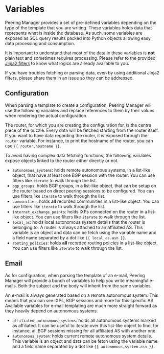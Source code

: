 # Variables

Peering Manager provides a set of pre-defined variables depending on the type
of the template that you are writing. These variables holds data that
represents what is inside the database. As such, some variables are exposed as
SQL query results packed into Python objects allowing easy data processing and
consumption.

It is important to understand that most of the data in these variables is
**not** plain text and sometimes requires processing. Please refer to the
provided [Jinja2 filters](filters.md) to know what logics are already
available to you.

If you have troubles fetching or parsing data, even by using additional Jinja2
filters, please share them in an issue so they can be addressed.

## Configuration

When parsing a template to create a configuration, Peering Manager will use
the following variables and replace references to them by their values when
rendering the actual configuration.

The router, for which you are creating the configuration for, is the centre
piece of the puzzle. Every data will be fetched starting from the router
itself. If you want to have data regarding the router, it is exposed through
the `router` variable. For instance, to print the hostname of the router, you
can use `{{ router.hostname }}`.

To avoid having complex data fetching functions, the following variables
expose objects linked to the router either directly or not.

* `autonomous_systems`: holds remote autonomous systems, in a list-like
  object, that have at least one BGP session with the router. You can use
  filters like `iterate` to walk through the list.
* `bgp_groups`: holds BGP groups, in a list-like object, that can be setup on
  the router based on direct peering sessions to be configured. You can use
  filters like `iterate` to walk through the list.
* `communities`: holds **all** recorded communities in a list-like object. You
  can use filters like `iterate` to walk through the list.
* `internet_exchange_points`: holds IXPs connected on the router in a
  list-like object. You can use filters like `iterate` to walk through the
  list.
* `local_as`: holds local autonomous system details that the router is
  belonging to. A router is always attached to an affiliated AS. This variable
  is an object and data can be fetch using the variable name and a field name
  separated by a dot like `{{ local_as.asn }}`.
* `routing_policies`: holds **all** recorded routing policies in a list-like
  object. You can use filters like `iterate` to walk through the list.

## Email

As for configuration, when parsing the template of an e-mail, Peering Manager
will provide a bunch of variables to help you write meaningful e-mails. Both
the subject and the body will inherit from the same variables.

An e-mail is always generated based on a remote autonomous system. This means
that you can see IXPs, BGP sessions and more for this specific AS. Available
variables for e-mail templating are much more straight forward as they heavily
depend on autonomous systems.

* `affiliated_autonomous_systems`: holds all autonomous systems marked as
  affiliated. It can be useful to iterate over this list-like object to find,
  for instance, all BGP sessions missing for all affiliated AS with another
  one.
* `autonomous_system`: holds current remote autonomous system details. This
  variable is an object and data can be fetch using the variable name and a
  field name separated by a dot like `{{ autonomous_system.asn }}`.